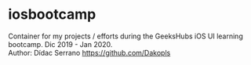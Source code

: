 # iosbootcamp
Container for my projects / efforts during the GeeksHubs iOS UI learning bootcamp. Dic 2019 - Jan 2020. <br>
Author: Dídac Serrano https://github.com/Dakopls <br>
